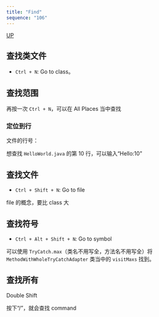 ```yaml
---
title: "Find"
sequence: "106"
---
```


[UP](/ide/intellij-idea-index.html)


## 查找类文件

- `Ctrl + N`: Go to class。 

## 查找范围

再按一次 `Ctrl + N`，可以在 All Places 当中查找

### 定位到行

文件的行号：

想查找 `HelloWorld.java` 的第 10 行，可以输入“Hello:10”

## 查找文件

- `Ctrl + Shift + N`: Go to file

file 的概念，要比 class 大

## 查找符号

- `Ctrl + Alt + Shift + N`: Go to symbol

可以使用 `TryCatch.max`（类名不用写全，方法名不用写全）将 `MethodWithWholeTryCatchAdapter` 类当中的 `visitMaxs` 找到。

## 查找所有

Double Shift

按下“/”，就会查找 command
